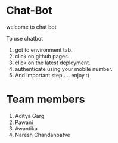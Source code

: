 # Chat-Bot

welcome to chat bot 

To use chatbot 
1) got to environment tab.
2) click on github pages.
3) click on the latest deployment.
4) authenticate using your mobile number.
5) And important step..... enjoy :)


# Team members 
1) Aditya Garg
2) Pawani 
3) Awantika
4) Naresh Chandanbatve
